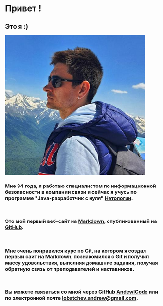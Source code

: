 # Привет <username> !

## Это я :)
![Tux, the Linux mascot](/img/30481951.jfif)
<br>

### Мне 34 года, я работаю специалистом по информационной безопасности в компании связи и сейчас я учусь по программе "Java-разработчик с нуля" [Нетологии](https://netology.ru/). 
<br>

### Это мой первый веб-сайт на [Markdown](https://daringfireball.net/projects/markdown/), опубликованный на [GitHub](https://github.com/).
<br>

### Мне очень понравился курс по Git, на котором я создал первый сайт на Markdown, познакомился с Git и получил массу удовольствия, выполняя домашние задания, получая обратную связь от преподавателей и наставников.
<br>

### Вы можете связаться со мной через GitHub [AndewlCode](https://github.com/AndewlCode) или по электронной почте <lobatchev.andrew@gmail.com>.
